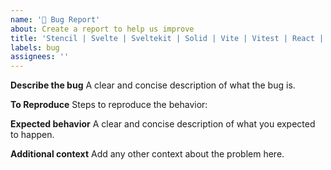 ```yaml
---
name: '🐞 Bug Report'
about: Create a report to help us improve
title: 'Stencil | Svelte | Sveltekit | Solid | Vite | Vitest | React | Angular: <your title>'
labels: bug
assignees: ''
---
```


**Describe the bug**
A clear and concise description of what the bug is.

**To Reproduce**
Steps to reproduce the behavior:

**Expected behavior**
A clear and concise description of what you expected to happen.

**Additional context**
Add any other context about the problem here.
